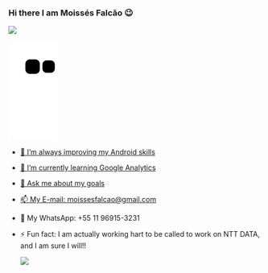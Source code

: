 ### Hi there I am Moissés Falcão 😉
<div align="left">
  <a href="https://github.com/moisses-falcao"> 
    <img height="180em" src="https://www.telesintese.com.br/wp-content/uploads/2018/10/Logo-Android.jpg"/>
 
  ![Snake animation](https://github.com/rafaballerini/rafaballerini/blob/output/github-contribution-grid-snake.svg)
 
</div>

- 🔭 I’m always improving my Android skills
- 🌱 I’m currently learning Google Analytics
- 💬 Ask me about my goals
- 📫 My E-mail: moissesfalcao@gmail.com
- 📱 My WhatsApp: +55 11 96915-3231

- ⚡ Fun fact: I am actually working hart to be called to work on NTT DATA, and I am sure I will!!
  
   <a href="https://linkedin.com/in/moissés-falcão-772b58168" target="_blank"><img src="https://img.shields.io/badge/-LinkedIn-%230077B5?style=for-the-badge&logo=linkedin&logoColor=white" target="_blank"></a> 
